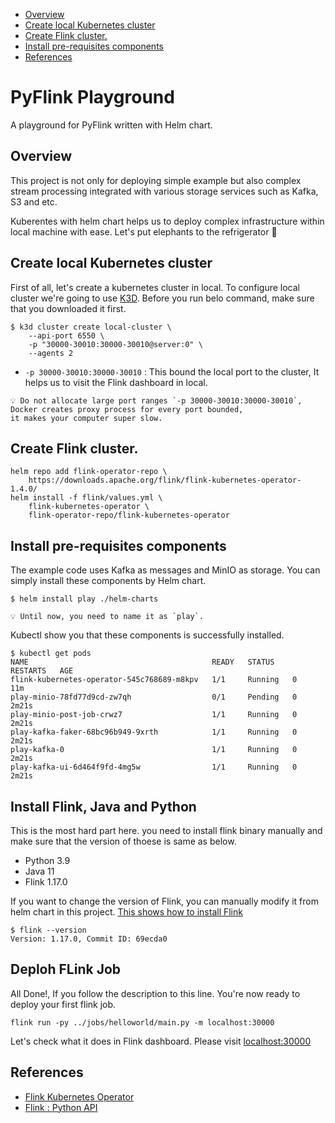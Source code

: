 - [Overview](#overview)
- [Create local Kubernetes cluster](#create-local-kubernetes-cluster)
- [Create Flink cluster.](#create-flink-cluster)
- [Install pre-requisites components](#install-pre-requisites-components)
- [References](#references)

# PyFlink Playground
A playground for PyFlink written with Helm chart.

## Overview
This project is not only for deploying simple example but also complex stream processing integrated with various storage services such as Kafka, S3 and etc.

Kuberentes with helm chart helps us to deploy complex infrastructure within local machine with ease. Let's put elephants to the refrigerator 🚀

## Create local Kubernetes cluster
First of all, let's create a kubernetes cluster in local. To configure local cluster we're going to use [K3D](https://k3d.io/v5.4.9/#installation). Before you run belo command, make sure that you downloaded it first.

```shell
$ k3d cluster create local-cluster \
    --api-port 6550 \
    -p "30000-30010:30000-30010@server:0" \
    --agents 2
```

- `-p 30000-30010:30000-30010` : This bound the local port to the cluster, It helps us to visit the Flink dashboard in local.

```
💡 Do not allocate large port ranges `-p 30000-30010:30000-30010`, 
Docker creates proxy process for every port bounded, 
it makes your computer super slow.
```

## Create Flink cluster.
```shell
helm repo add flink-operator-repo \
    https://downloads.apache.org/flink/flink-kubernetes-operator-1.4.0/
helm install -f flink/values.yml \
    flink-kubernetes-operator \
    flink-operator-repo/flink-kubernetes-operator
```

## Install pre-requisites components
The example code uses Kafka as messages and MinIO as storage. You can simply install these components by Helm chart.

```shell
$ helm install play ./helm-charts
```

```
💡 Until now, you need to name it as `play`.
```

Kubectl show you that these components is successfully installed.

```shell
$ kubectl get pods
NAME                                         READY   STATUS    RESTARTS   AGE
flink-kubernetes-operator-545c768689-m8kpv   1/1     Running   0          11m
play-minio-78fd77d9cd-zw7qh                  0/1     Pending   0          2m21s
play-minio-post-job-crwz7                    1/1     Running   0          2m21s
play-kafka-faker-68bc96b949-9xrth            1/1     Running   0          2m21s
play-kafka-0                                 1/1     Running   0          2m21s
play-kafka-ui-6d464f9fd-4mg5w                1/1     Running   0          2m21s
```

## Install Flink, Java and Python
This is the most hard part here. you need to install flink binary manually and make sure that the version of thoese is same as below.

- Python 3.9
- Java 11
- Flink 1.17.0

If you want to change the version of Flink, you can manually modify it from helm chart in this project. [This shows how to install Flink](https://nightlies.apache.org/flink/flink-docs-stable/docs/try-flink/local_installation/)

```shell
$ flink --version
Version: 1.17.0, Commit ID: 69ecda0
```

## Deploh FLink Job
All Done!, If you follow the description to this line. You're now ready to deploy your first flink job.

```shell
flink run -py ../jobs/helloworld/main.py -m localhost:30000
```

Let's check what it does in Flink dashboard. Please visit [localhost:30000](localhost:30000)

## References
- [Flink Kubernetes Operator](https://github.com/apache/flink-kubernetes-operator)
- [Flink : Python API](https://nightlies.apache.org/flink/flink-docs-release-1.17/docs/dev/python/overview/)